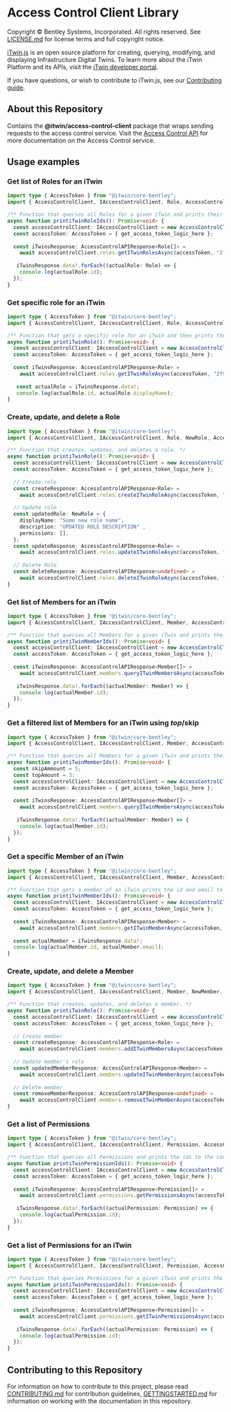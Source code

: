 # Access Control Client Library

Copyright © Bentley Systems, Incorporated. All rights reserved. See [LICENSE.md](./LICENSE.md) for license terms and full copyright notice.

[iTwin.js](http://www.itwinjs.org) is an open source platform for creating, querying, modifying, and displaying Infrastructure Digital Twins. To learn more about the iTwin Platform and its APIs, visit the [iTwin developer portal](https://developer.bentley.com/).

If you have questions, or wish to contribute to iTwin.js, see our [Contributing guide](./CONTRIBUTING.md).

## About this Repository

Contains the __@itwin/access-control-client__ package that wraps sending requests to the access control service. Visit the [Access Control API](https://developer.bentley.com/apis/access-control/) for more documentation on the Access Control service.

## Usage examples

### Get list of Roles for an iTwin
```typescript
import type { AccessToken } from "@itwin/core-bentley";
import { AccessControlClient, IAccessControlClient, Role, AccessControlAPIResponse } from "@itwin/access-control-client";

/** Function that queries all Roles for a given iTwin and prints their ids to the console. */
async function printiTwinRoleIds(): Promise<void> {
  const accessControlClient: IAccessControlClient = new AccessControlClient();
  const accessToken: AccessToken = { get_access_token_logic_here };
  
  const iTwinsResponse: AccessControlAPIResponse<Role[]> =
    await accessControlClient.roles.getITwinRolesAsync(accessToken, "2f981e83-47e4-4f36-8ee9-4264453688a1");
    
   iTwinsResponse.data!.forEach((actualRole: Role) => {
    console.log(actualRole.id);
  });
}
```

### Get specific role for an iTwin
```typescript
import type { AccessToken } from "@itwin/core-bentley";
import { AccessControlClient, IAccessControlClient, Role, AccessControlAPIResponse } from "@itwin/access-control-client";

/** Function that gets a specific role for an iTwin and then prints the id and displayName to the console. */
async function printiTwinRole(): Promise<void> {
  const accessControlClient: IAccessControlClient = new AccessControlClient();
  const accessToken: AccessToken = { get_access_token_logic_here };
  
  const iTwinsResponse: AccessControlAPIResponse<Role> =
    await accessControlClient.roles.getITwinRoleAsync(accessToken, "2f981e83-47e4-4f36-8ee9-4264453688a1", "2d593231-db14-4c1f-9db4-96f2b91b0bde");
    
   const actualRole = iTwinsResponse.data!;
   console.log(actualRole.id, actualRole.displayName);
}
```

### Create, update, and delete a Role
```typescript
import type { AccessToken } from "@itwin/core-bentley";
import { AccessControlClient, IAccessControlClient, Role, NewRole, AccessControlAPIResponse } from "@itwin/access-control-client";

/** Function that creates, updates, and deletes a role. */
async function printiTwinRole(): Promise<void> {
  const accessControlClient: IAccessControlClient = new AccessControlClient();
  const accessToken: AccessToken = { get_access_token_logic_here };
  
  // Create role
  const createResponse: AccessControlAPIResponse<Role> =
    await accessControlClient.roles.createITwinRoleAsync(accessToken, "71fd32ed-5ee4-4e22-bc4d-b8e973e0b7b7", "d8215a6b-465d-44ff-910b-40d4541d1ebf");
    
  // Update role
  const updatedRole: NewRole = {
    displayName: "Some new role name",
    description: "UPDATED ROLE DESCRIPTION" ,
    permissions: [],
  };
  const updateResponse: AccessControlAPIResponse<Role> =
    await accessControlClient.roles.updateITwinRoleAsync(accessToken, "71fd32ed-5ee4-4e22-bc4d-b8e973e0b7b7", createResponse.data!.id, updatedRole);
    
  // Delete Role
  const deleteResponse: AccessControlAPIResponse<undefined> =
    await accessControlClient.roles.deleteITwinRoleAsync(accessToken, "71fd32ed-5ee4-4e22-bc4d-b8e973e0b7b7", createResponse.data!.id);
}
```

### Get list of Members for an iTwin
```typescript
import type { AccessToken } from "@itwin/core-bentley";
import { AccessControlClient, IAccessControlClient, Member, AccessControlAPIResponse } from "@itwin/access-control-client";

/** Function that queries all Members for a given iTwin and prints their ids to the console. */
async function printiTwinMemberIds(): Promise<void> {
  const accessControlClient: IAccessControlClient = new AccessControlClient();
  const accessToken: AccessToken = { get_access_token_logic_here };
  
  const iTwinsResponse: AccessControlAPIResponse<Member[]> =
    await accessControlClient.members.queryITwinMembersAsync(accessToken, "9bd7d24d-1508-4dba-99ab-23b3166401a0");
    
   iTwinsResponse.data!.forEach((actualMember: Member) => {
    console.log(actualMember.id);
  });
}
```

### Get a filtered list of Members for an iTwin using $top/$skip
```typescript
import type { AccessToken } from "@itwin/core-bentley";
import { AccessControlClient, IAccessControlClient, Member, AccessControlAPIResponse } from "@itwin/access-control-client";

/** Function that queries all Members for a given iTwin and prints their ids to the console. */
async function printiTwinMemberIds(): Promise<void> {
  const skipAmmount = 5;
  const topAmount = 3;
  const accessControlClient: IAccessControlClient = new AccessControlClient();
  const accessToken: AccessToken = { get_access_token_logic_here };
  
  const iTwinsResponse: AccessControlAPIResponse<Member[]> =
    await accessControlClient.members.queryITwinMembersAsync(accessToken, "9bd7d24d-1508-4dba-99ab-23b3166401a0", {skip: skipAmmount, top: topAmount});
    
   iTwinsResponse.data!.forEach((actualMember: Member) => {
    console.log(actualMember.id);
  });
}
```

### Get a specific Member of an iTwin
```typescript
import type { AccessToken } from "@itwin/core-bentley";
import { AccessControlClient, IAccessControlClient, Member, AccessControlAPIResponse } from "@itwin/access-control-client";

/** Function that gets a member of an iTwin prints the id and email to the console. */
async function printiTwinMemberIds(): Promise<void> {
  const accessControlClient: IAccessControlClient = new AccessControlClient();
  const accessToken: AccessToken = { get_access_token_logic_here };
  
  const iTwinsResponse: AccessControlAPIResponse<Member> =
    await accessControlClient.members.getITwinMemberAsync(accessToken, "9bd7d24d-1508-4dba-99ab-23b3166401a0", "a083cc1c-f51a-4c52-8614-5774ab79eca1");
  
  const actualMember = iTwinsResponse.data!;
  console.log(actualMember.id, actualMember.email);
}
```

### Create, update, and delete a Member
```typescript
import type { AccessToken } from "@itwin/core-bentley";
import { AccessControlClient, IAccessControlClient, Member, NewMember, AccessControlAPIResponse } from "@itwin/access-control-client";

/** Function that creates, updates, and deletes a member. */
async function printiTwinRole(): Promise<void> {
  const accessControlClient: IAccessControlClient = new AccessControlClient();
  const accessToken: AccessToken = { get_access_token_logic_here };
  
  // Create member
  const createResponse: AccessControlAPIResponse<Role> =
    await accessControlClient.members.addITwinMembersAsync(accessToken, "71fd32ed-5ee4-4e22-bc4d-b8e973e0b7b7", "d8215a6b-465d-44ff-910b-40d4541d1ebf");
    
  // Update member's role
  const updatedMemberResponse: AccessControlAPIResponse<Member> =
    await accessControlClient.members.updateITwinMemberAsync(accessToken, "b1803a0c-d440-4902-b527-54bf7f72500f", "6401109c-75d7-46b8-8dbd-182d02155141", ["25162c0c-dce7-419e-bb51-fd13efd5b54a",  "10e3d778-0d35-4c4d-bf77-547bb366cb14"]);
    
  // Delete member
  const removeMemberResponse: AccessControlAPIResponse<undefined> =
    await accessControlClient.members.removeITwinMemberAsync(accessToken, "b1803a0c-d440-4902-b527-54bf7f72500f", "6401109c-75d7-46b8-8dbd-182d02155141");
}
```

### Get a list of Permissions
```typescript
import type { AccessToken } from "@itwin/core-bentley";
import { AccessControlClient, IAccessControlClient, Permission, AccessControlAPIResponse } from "@itwin/access-control-client";

/** Function that queries all Permissions and prints the ids to the console. */
async function printiTwinPermissionIds(): Promise<void> {
  const accessControlClient: IAccessControlClient = new AccessControlClient();
  const accessToken: AccessToken = { get_access_token_logic_here };
  
  const iTwinsResponse: AccessControlAPIResponse<Permission[]> =
    await accessControlClient.permissions.getPermissionsAsync(accessToken);
    
   iTwinsResponse.data!.forEach((actualPermission: Permission) => {
    console.log(actualPermission.id);
  });
}
```

### Get a list of Permissions for an iTwin
```typescript
import type { AccessToken } from "@itwin/core-bentley";
import { AccessControlClient, IAccessControlClient, Permission, AccessControlAPIResponse } from "@itwin/access-control-client";

/** Function that queries Permissions for a given iTwin and prints the ids to the console. */
async function printiTwinPermissionIds(): Promise<void> {
  const accessControlClient: IAccessControlClient = new AccessControlClient();
  const accessToken: AccessToken = { get_access_token_logic_here };
  
  const iTwinsResponse: AccessControlAPIResponse<Permission[]> =
    await accessControlClient.permissions.getITwinPermissionsAsync(accessToken, "6c704296-9028-4a1e-ae67-c0104a11402a");
    
   iTwinsResponse.data!.forEach((actualPermission: Permission) => {
    console.log(actualPermission.id);
  });
}
```

## Contributing to this Repository

For information on how to contribute to this project, please read [CONTRIBUTING.md](CONTRIBUTING.md) for contribution guidelines, [GETTINGSTARTED.md](GETTINGSTARTED.md) for information on working with the documentation in this repository.

